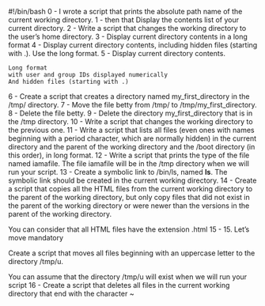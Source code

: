 #!/bin/bash
0 - I wrote  a script that prints the absolute path name of the current working directory.
1 - then that Display the contents list of your current directory.
2 - Write a script that changes the working directory to the user’s home directory.
3 - Display current directory contents in a long format
4 - Display current directory contents, including hidden files (starting with .). Use the long format.
5 - Display current directory contents.

    Long format
    with user and group IDs displayed numerically
    And hidden files (starting with .)

6 - Create a script that creates a directory named my_first_directory in the /tmp/ directory.
7 - Move the file betty from /tmp/ to /tmp/my_first_directory.
8 - Delete the file betty.
9 - Delete the directory my_first_directory that is in the /tmp directory.
10 - Write a script that changes the working directory to the previous one.
11 - Write a script that lists all files (even ones with names beginning with a period character, which are normally hidden) in the current directory and the parent of the working directory and the /boot directory (in this order), in long format.
12 - Write a script that prints the type of the file named iamafile. The file iamafile will be in the /tmp directory when we will run your script.
13 - Create a symbolic link to /bin/ls, named __ls__. The symbolic link should be created in the current working directory. 
14 - Create a script that copies all the HTML files from the current working directory to the parent of the working directory, but only copy files that did not exist in the parent of the working directory or were newer than the versions in the parent of the working directory.

You can consider that all HTML files have the extension .html
15 - 
15. Let’s move
mandatory

Create a script that moves all files beginning with an uppercase letter to the directory /tmp/u.

You can assume that the directory /tmp/u will exist when we will run your script
16 - Create a script that deletes all files in the current working directory that end with the character ~ 
